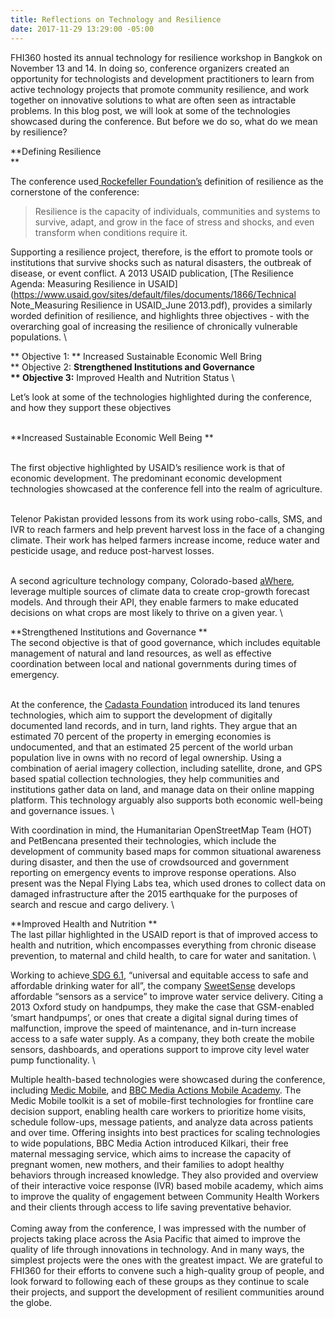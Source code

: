 ```yaml
---
title: Reflections on Technology and Resilience
date: 2017-11-29 13:29:00 -05:00
---
```


FHI360 hosted its annual technology for resilience workshop in Bangkok on November 13 and 14. In doing so, conference organizers created an opportunity for technologists and development practitioners to learn from active technology projects that promote community resilience, and work together on innovative solutions to what are often seen as intractable problems. In this blog post, we will look at some of the technologies showcased during the conference. But before we do so, what do we mean by resilience?

\*\*Defining Resilience
\
\*\*

The conference used[ Rockefeller Foundation’s](https://www.rockefellerfoundation.org/) definition of resilience as the cornerstone of the conference:

> Resilience is the capacity of individuals, communities and systems to survive, adapt, and grow in the face of stress and shocks, and even transform when conditions require it.

Supporting a resilience project, therefore, is the effort to promote tools or institutions that survive shocks such as natural disasters, the outbreak of disease, or event conflict. A 2013 USAID publication, \[The Resilience Agenda: Measuring Resilience in USAID\](https://www.usaid.gov/sites/default/files/documents/1866/Technical Note_Measuring Resilience in USAID_June 2013.pdf), provides a similarly worded definition of resilience, and highlights three objectives - with the overarching goal of increasing the resilience of chronically vulnerable populations.
\\

\*\*  Objective 1: \*\* Increased Sustainable Economic Well Bring
\
\*\*  Objective 2: **Strengthened Institutions and Governance
\
\*\*  Objective 3:** Improved Health and Nutrition Status
\\

Let’s look at some of the technologies highlighted during the conference, and how they support these objectives

\
\*\*Increased Sustainable Economic Well Being
\*\*

\
The first objective highlighted by USAID’s resilience work is that of economic development. The predominant economic development technologies showcased at the conference fell into the realm of agriculture.

\
Telenor Pakistan provided lessons from its work using robo-calls, SMS, and IVR to reach farmers and help prevent harvest loss in the face of a changing climate. Their work has helped farmers increase income, reduce water and pesticide usage, and reduce post-harvest losses.

\
A second agriculture technology company, Colorado-based [aWhere](http://www.awhere.com/), leverage multiple sources of climate data to create crop-growth forecast models. And through their API, they enable farmers to make educated decisions on what crops are most likely to thrive on a given year.
\\

\*\*Strengthened Institutions and Governance
\*\*\
The second objective is that of good governance, which includes equitable management of natural and land resources, as well as effective coordination between local and national governments during times of emergency.

\
At the conference, the [Cadasta Foundation](http://cadasta.org/) introduced its land tenures technologies, which aim to support the development of digitally documented land records, and in turn, land rights.  They argue that an estimated 70 percent of the property in emerging economies is undocumented, and that an estimated 25 percent of the world urban population live in owns with no record of legal ownership. Using a combination of aerial imagery collection, including satellite, drone, and GPS based spatial collection technologies, they help communities and institutions gather data on land, and manage data on their online mapping platform. This technology arguably also supports both economic well-being and governance issues.
\\

With coordination in mind, the Humanitarian OpenStreetMap Team (HOT) and PetBencana presented their technologies, which include the development of community based maps for common situational awareness during disaster, and then the use of crowdsourced and government reporting on emergency events to improve response operations. Also present was the Nepal Flying Labs tea, which used drones to collect data on damaged infrastructure after the 2015 earthquake for the purposes of search and rescue and cargo delivery.
\\

\*\*Improved Health and Nutrition
\*\*\
The last pillar highlighted in the USAID report is that of improved access to health and nutrition, which encompasses everything from chronic disease prevention, to maternal and child health, to care for water and sanitation.
\\

Working to achieve[ SDG 6.1](https://sustainabledevelopment.un.org/sdg6), “universal and equitable access to safe and affordable drinking water for all”, the company [SweetSense](http://www.sweetsensors.com/) develops affordable “sensors as a service” to improve water service delivery. Citing a 2013 Oxford study on handpumps, they make the case that GSM-enabled ‘smart handpumps’, or ones that create a digital signal during times of malfunction, improve the speed of maintenance, and in-turn increase access to a safe water supply. As a company, they both create the mobile sensors, dashboards, and operations support to improve city level water pump functionality.
\\

Multiple health-based technologies were showcased during the conference, including [Medic Mobile](https://medicmobile.org/), and [BBC Media Actions Mobile Academy](http://www.bbc.co.uk/mediaaction/where-we-work/asia/india/sdp-ma-mk). The Medic Mobile toolkit is a set of mobile-first technologies for frontline care decision support, enabling health care workers to prioritize home visits, schedule follow-ups, message patients, and analyze data across patients and over time. Offering insights into best practices for scaling technologies to wide populations, BBC Media Action introduced Kilkari, their free maternal messaging service, which aims to increase the capacity of pregnant women, new mothers, and their families to adopt healthy behaviors through increased knowledge. They also provided and overview of their interactive voice response (IVR) based mobile academy, which aims to improve the quality of engagement between Community Health Workers and their clients through access to life saving preventative behavior.
\
 
\
Coming away from the conference, I was impressed with the number of projects taking place across the Asia Pacific that aimed to improve the quality of life through innovations in technology. And in many ways, the simplest projects were the ones with the greatest impact. We are grateful to FHI360 for their efforts to convene such a high-quality group of people, and look forward to following each of these groups as they continue to scale their projects, and support the development of resilient communities around the globe.